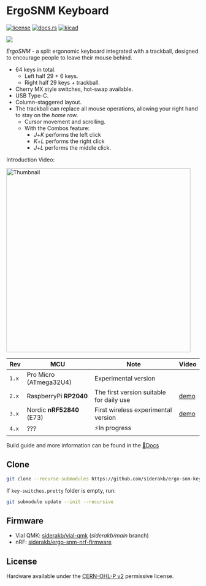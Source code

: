 # ErgoSNM Keyboard

[![license](https://img.shields.io/badge/License-CERN--OHL--P_v2-limegreen)](https://github.com/siderakb/ergo-snm-keyboard/blob/main/LICENSE-CERN-OHL-P)
[![docs.rs](https://img.shields.io/badge/Docs-latest-blue)](https://siderakb.ziteh.dev/keyboards/ergosnm/rev2)
[![kicad](https://img.shields.io/badge/KiCad-v7-orange)](https://github.com/siderakb/ergo-snm-keyboard/tree/main/ErgoSNM_Keyboard)

![](https://imgur.com/hzSMu2A.jpg)

*ErgoSNM* \- a split ergonomic keyboard integrated with a trackball, designed to encourage people to leave their mouse behind.

- 64 keys in total.
    - Left half 29 + 6 keys.
    - Right half 29 keys + trackball.
- Cherry MX style switches, hot-swap available.
- USB Type-C.
- Column-staggered layout.
- The trackball can replace all mouse operations, allowing your right hand to stay on the *home row*.
    - Cursor movement and scrolling.
    - With the Combos feature:
        - *J*+*K* performs the left click
        - *K*+*L* performs the right click
        - *J*+*L* performs the middle click.

Introduction Video:

<a href="https://youtu.be/mWoAi_D721U" target="_blank">
  <img src="https://i.imgur.com/3YvQYrx.png" alt="Thumbnail" width="480">
</a>



| Rev   | MCU                       | Note                                     | Video                                               |
| ----- | ------------------------- | ---------------------------------------- | --------------------------------------------------- |
| `1.x` | Pro Micro (ATmega32U4)    | Experimental version                     |                                                     |
| `2.x` | RaspberryPi **RP2040**    | The first version suitable for daily use | [demo](https://youtu.be/1BXKdrCFn6c)                |
| `3.x` | Nordic **nRF52840** (E73) | First wireless experimental version      | [demo](https://www.youtube.com/watch?v=TtJiaOGiEaQ) |
| `4.x` | ???                       | ⚡In progress                             |                                                     |

Build guide and more information can be found in the [📖Docs](https://siderakb.ziteh.dev/keyboards/ergosnm/rev2)

## Clone

```bash
git clone --recurse-submodules https://github.com/siderakb/ergo-snm-keyboard.git
```

If `key-switches.pretty` folder is empty, run:

```bash
git submodule update --init --recursive
```

## Firmware

- Vial QMK: [siderakb/vial-qmk](https://github.com/siderakb/vial-qmk/tree/siderakb/main/keyboards/siderakb/ergosnm) (*siderakb/main* branch)
- nRF: [siderakb/ergo-snm-nrf-firmware](https://github.com/siderakb/ergo-snm-nrf-firmware)

## License

Hardware available under the [CERN-OHL-P v2](/LICENSE) permissive license.
